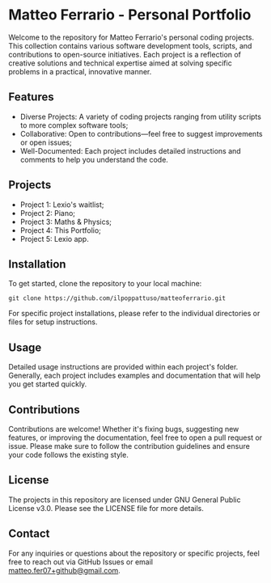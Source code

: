 # Matteo Ferrario - Personal Portfolio
Welcome to the repository for Matteo Ferrario's personal coding projects. This collection contains various software development tools, scripts, and contributions to open-source initiatives. Each project is a reflection of creative solutions and technical expertise aimed at solving specific problems in a practical, innovative manner.


## Features
* Diverse Projects: A variety of coding projects ranging from utility scripts to more complex software tools;
* Collaborative: Open to contributions—feel free to suggest improvements or open issues;
* Well-Documented: Each project includes detailed instructions and comments to help you understand the code.


## Projects
* Project 1: Lexio's waitlist;
* Project 2: Piano;
* Project 3: Maths & Physics;
* Project 4: This Portfolio;
* Project 5: Lexio app.


## Installation
To get started, clone the repository to your local machine:

``` git clone https://github.com/ilpoppattuso/matteoferrario.git ```

For specific project installations, please refer to the individual directories or files for setup instructions.


## Usage
Detailed usage instructions are provided within each project's folder. Generally, each project includes examples and documentation that will help you get started quickly.


## Contributions
Contributions are welcome! Whether it's fixing bugs, suggesting new features, or improving the documentation, feel free to open a pull request or issue. Please make sure to follow the contribution guidelines and ensure your code follows the existing style.


## License
The projects in this repository are licensed under GNU General Public License v3.0. Please see the LICENSE file for more details.


## Contact
For any inquiries or questions about the repository or specific projects, feel free to reach out via GitHub Issues or email matteo.fer07+github@gmail.com.
